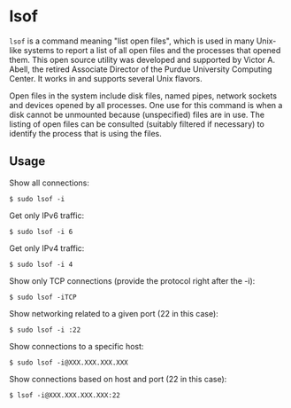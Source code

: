 # lsof 

`lsof` is a command meaning "list open files", which is used in many Unix-like systems to report a list of all open files and the processes that opened them. This open source utility was developed and supported by Victor A. Abell, the retired Associate Director of the Purdue University Computing Center. It works in and supports several Unix flavors.

Open files in the system include disk files, named pipes, network sockets and devices opened by all processes. One use for this command is when a disk cannot be unmounted because (unspecified) files are in use. The listing of open files can be consulted (suitably filtered if necessary) to identify the process that is using the files.

## Usage

Show all connections:

    $ sudo lsof -i

Get only IPv6 traffic:

    $ sudo lsof -i 6

Get only IPv4 traffic:

    $ sudo lsof -i 4

Show only TCP connections (provide the protocol right after the -i):

    $ sudo lsof -iTCP

Show networking related to a given port (22 in this case):

    $ sudo lsof -i :22

Show connections to a specific host:

    $ sudo lsof -i@XXX.XXX.XXX.XXX

Show connections based on host and port (22 in this case):

    $ lsof -i@XXX.XXX.XXX.XXX:22

